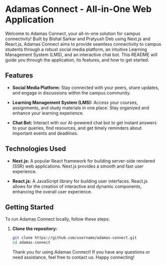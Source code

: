 # Adamas Connect - All-in-One Web Application

Welcome to Adamas Connect, your all-in-one solution for campus connectivity! Built by Bishal Sarkar and Pratyush Deb using Next.js and React.js, Adamas Connect aims to provide seamless connectivity to campus students through a robust social media platform, an intuitive Learning Management System (LMS), and an interactive chat bot. This README will guide you through the application, its features, and how to get started.

## Features

- **Social Media Platform:** Stay connected with your peers, share updates, and engage in discussions within the campus community.
- **Learning Management System (LMS):** Access your courses, assignments, and study materials in one place. Stay organized and enhance your learning experience.

- **Chat Bot:** Interact with our AI-powered chat bot to get instant answers to your queries, find resources, and get timely reminders about important events and deadlines.

## Technologies Used

- **Next.js:** A popular React framework for building server-side rendered (SSR) web applications. Next.js provides a smooth and fast user experience.

- **React.js:** A JavaScript library for building user interfaces. React.js allows for the creation of interactive and dynamic components, enhancing the overall user experience.

## Getting Started

To run Adamas Connect locally, follow these steps:

1. **Clone the repository:**

   ```sh
   git clone https://github.com/username/adamas-connect.git
   cd adamas-connect
   ```

   Thank you for using Adamas Connect! If you have any questions or need assistance, feel free to contact us. Happy connecting!
